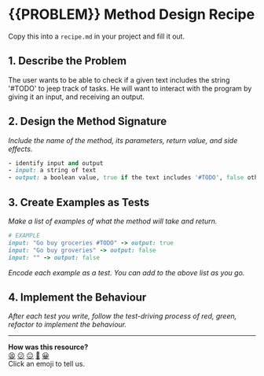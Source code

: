 # {{PROBLEM}} Method Design Recipe

Copy this into a `recipe.md` in your project and fill it out.

## 1. Describe the Problem

The user wants to be able to check if a given text includes the string '#TODO' to jeep track of tasks. He will want to interact with the program by giving it an input, and receiving an output.

## 2. Design the Method Signature

_Include the name of the method, its parameters, return value, and side effects._

```ruby
- identify input and output
- input: a string of text
- output: a boolean value, true if the text includes '#TODO', false otherwise.
```

## 3. Create Examples as Tests

_Make a list of examples of what the method will take and return._

```ruby
# EXAMPLE
input: "Go buy groceries #TODO" -> output: true
input: "Go buy groveries" -> output: false
input: "" -> output: false
```

_Encode each example as a test. You can add to the above list as you go._

## 4. Implement the Behaviour

_After each test you write, follow the test-driving process of red, green, refactor to implement the behaviour._

<!-- BEGIN GENERATED SECTION DO NOT EDIT -->

---

**How was this resource?**  
[😫](https://airtable.com/shrUJ3t7KLMqVRFKR?prefill_Repository=makersacademy%2Fgolden-square&prefill_File=resources%2Fsingle_method_recipe_template.md&prefill_Sentiment=😫) [😕](https://airtable.com/shrUJ3t7KLMqVRFKR?prefill_Repository=makersacademy%2Fgolden-square&prefill_File=resources%2Fsingle_method_recipe_template.md&prefill_Sentiment=😕) [😐](https://airtable.com/shrUJ3t7KLMqVRFKR?prefill_Repository=makersacademy%2Fgolden-square&prefill_File=resources%2Fsingle_method_recipe_template.md&prefill_Sentiment=😐) [🙂](https://airtable.com/shrUJ3t7KLMqVRFKR?prefill_Repository=makersacademy%2Fgolden-square&prefill_File=resources%2Fsingle_method_recipe_template.md&prefill_Sentiment=🙂) [😀](https://airtable.com/shrUJ3t7KLMqVRFKR?prefill_Repository=makersacademy%2Fgolden-square&prefill_File=resources%2Fsingle_method_recipe_template.md&prefill_Sentiment=😀)  
Click an emoji to tell us.

<!-- END GENERATED SECTION DO NOT EDIT -->
